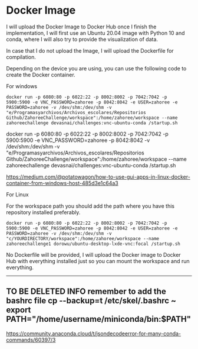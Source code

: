 # Docker Image

I will upload the Docker Image to Docker Hub once I finish the implementation, I will first use an Ubuntu 20.04 image with Python 10 and conda, where I will also try to provide the visualization of data.

In case that I do not upload the Image, I will upload the Dockerfile for compilation.


Depending on the device you are using, you can use the following code to create the Docker container.

For windows

```
docker run -p 6080:80 -p 6022:22 -p 8002:8002 -p 7042:7042 -p 5900:5900 -e VNC_PASSWORD=zahoree -p 8042:8042 -e USER=zahoree -e PASSWORD=zahoree -v /dev/shm:/dev/shm -v "e/Programasyarchivos/Archivos_escolares/Repositorios Github/ZahoreeChallenge/workspace":/home/zahoree/workspace --name zahoreechallenge devasnai/challenges:vnc-ubuntu-conda /startup.sh

```



docker run -p 6080:80 -p 6022:22 -p 8002:8002 -p 7042:7042 -p 5900:5900 -e VNC_PASSWORD=zahoree -p 8042:8042 -v /dev/shm:/dev/shm -v "e/Programasyarchivos/Archivos_escolares/Repositorios Github/ZahoreeChallenge/workspace":/home/zahoree/workspace --name zahoreechallenge devasnai/challenges:vnc-ubuntu-conda /startup.sh

https://medium.com/@potatowagon/how-to-use-gui-apps-in-linux-docker-container-from-windows-host-485d3e1c64a3

For Linux

For the workspace path you should add the path where you have this repository installed preferably.
```
docker run -p 6080:80 -p 6022:22 -p 8002:8002 -p 7042:7042 -p 5900:5900 -e VNC_PASSWORD=zahoree -p 8042:8042 -e USER=zahoree -e PASSWORD=zahoree -v /dev/shm:/dev/shm -v "c/YOURDIRECTORY/workspace":/home/zahoree/workspace --name zahoreechallenge1 dorowu/ubuntu-desktop-lxde-vnc:focal /startup.sh
```

No Dockerfile will be provided, I will upload the Docker image to Docker Hub with everything installed just so you can mount the workspace and run everything.


----------
TO BE DELETED INFO
remember to add the bashrc file
cp --backup=t /etc/skel/.bashrc ~
export PATH="/home/username/miniconda/bin:$PATH"
----------



https://community.anaconda.cloud/t/jsondecodeerror-for-many-conda-commands/60397/3